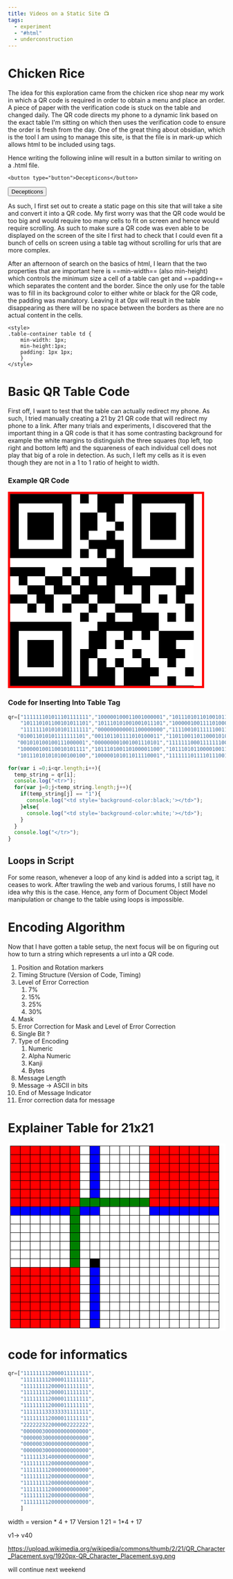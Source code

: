 ```yaml
---
title: Videos on a Static Site 📺
tags:
  - experiment
  - "#html"
  - underconstruction
---
```

# Chicken Rice
The idea for this exploration came from the chicken rice shop near my work in which a QR code is required in order to obtain a menu and place an order. A piece of paper with the verification code is stuck on the table and changed daily. The QR code directs my phone to a dynamic link based on the exact table I'm sitting on which then uses the verification code to ensure the order is fresh from the day. One of the great thing about obsidian, which is the tool I am using to manage this site, is that the file is in mark-up which allows html to be included using tags.

Hence writing the following inline will result in a button similar to writing on a .html file.
```
<button type="button">Decepticons</button>
```
<button type="button">Decepticons</button>

As such, I first set out to create a static page on this site that will take a site and convert it into a QR code. My first worry was that the QR code would be too big and would require too many cells to fit on screen and hence would require scrolling. As such to make sure a QR code was even able to be displayed on the screen of the site I first had to check that I could even fit a bunch of cells on screen using a table tag without scrolling for urls that are more complex.

After an afternoon of search on the basics of html, I learn that the two properties that are important here is ==min-width== (also min-height) which controls the minimum size a cell of a table can get and ==padding== which separates the content and the border. Since the only use for the table was to fill in its background color to either white or black for the QR code, the padding was mandatory. Leaving it at 0px will result in the table disappearing as there will be no space between the borders as there are no actual content in the cells.

```
<style> 
.table-container table td { 
	min-width: 1px; 
	min-height:1px;
	padding: 1px 1px; 
	} 
</style>
```

# Basic QR Table Code
First off, I want to test that the table can actually redirect my phone. As such, I tried manually creating a 21 by 21 QR code that will redirect my phone to a link. After many trials and experiments, I discovered that the important thing in a QR code is that it has some contrasting background for example the white margins to distinguish the three squares (top left, top right and bottom left) and the squareness of each individual cell does not play that big of a role in detection. As such, I left my cells as it is even though they are not in a 1 to 1 ratio of height to width.

<style> 
.example-table table td { 
min-width: 1px; 
min-height:1px;
border: 0;
width:4%;
padding-top: 4%;
height: 0;
}
.example-table table tr{
border:0;
}
.example-table table{
width: 90%;
border: 5px solid; 
border-color: red;
}
</style>
### Example QR Code
<div class="example-table">
<table>  
<tr>
<td style='background-color:black;'></td>
<td style='background-color:black;'></td>
<td style='background-color:black;'></td>
<td style='background-color:black;'></td>
<td style='background-color:black;'></td>
<td style='background-color:black;'></td>
<td style='background-color:black;'></td>
<td style='background-color:white;'></td>
<td style='background-color:black;'></td>
<td style='background-color:white;'></td>
<td style='background-color:black;'></td>
<td style='background-color:black;'></td>
<td style='background-color:black;'></td>
<td style='background-color:white;'></td>
<td style='background-color:black;'></td>
<td style='background-color:black;'></td>
<td style='background-color:black;'></td>
<td style='background-color:black;'></td>
<td style='background-color:black;'></td>
<td style='background-color:black;'></td>
<td style='background-color:black;'></td>
</tr>
<tr>
<td style='background-color:black;'></td>
<td style='background-color:white;'></td>
<td style='background-color:white;'></td>
<td style='background-color:white;'></td>
<td style='background-color:white;'></td>
<td style='background-color:white;'></td>
<td style='background-color:black;'></td>
<td style='background-color:white;'></td>
<td style='background-color:white;'></td>
<td style='background-color:white;'></td>
<td style='background-color:black;'></td>
<td style='background-color:black;'></td>
<td style='background-color:white;'></td>
<td style='background-color:white;'></td>
<td style='background-color:black;'></td>
<td style='background-color:white;'></td>
<td style='background-color:white;'></td>
<td style='background-color:white;'></td>
<td style='background-color:white;'></td>
<td style='background-color:white;'></td>
<td style='background-color:black;'></td>
</tr>
<tr>
<td style='background-color:black;'></td>
<td style='background-color:white;'></td>
<td style='background-color:black;'></td>
<td style='background-color:black;'></td>
<td style='background-color:black;'></td>
<td style='background-color:white;'></td>
<td style='background-color:black;'></td>
<td style='background-color:white;'></td>
<td style='background-color:black;'></td>
<td style='background-color:black;'></td>
<td style='background-color:white;'></td>
<td style='background-color:black;'></td>
<td style='background-color:white;'></td>
<td style='background-color:white;'></td>
<td style='background-color:black;'></td>
<td style='background-color:white;'></td>
<td style='background-color:black;'></td>
<td style='background-color:black;'></td>
<td style='background-color:black;'></td>
<td style='background-color:white;'></td>
<td style='background-color:black;'></td>
</tr>
<tr>
<td style='background-color:black;'></td>
<td style='background-color:white;'></td>
<td style='background-color:black;'></td>
<td style='background-color:black;'></td>
<td style='background-color:black;'></td>
<td style='background-color:white;'></td>
<td style='background-color:black;'></td>
<td style='background-color:white;'></td>
<td style='background-color:black;'></td>
<td style='background-color:black;'></td>
<td style='background-color:white;'></td>
<td style='background-color:white;'></td>
<td style='background-color:black;'></td>
<td style='background-color:white;'></td>
<td style='background-color:black;'></td>
<td style='background-color:white;'></td>
<td style='background-color:black;'></td>
<td style='background-color:black;'></td>
<td style='background-color:black;'></td>
<td style='background-color:white;'></td>
<td style='background-color:black;'></td>
</tr>
<tr>
<td style='background-color:black;'></td>
<td style='background-color:white;'></td>
<td style='background-color:black;'></td>
<td style='background-color:black;'></td>
<td style='background-color:black;'></td>
<td style='background-color:white;'></td>
<td style='background-color:black;'></td>
<td style='background-color:white;'></td>
<td style='background-color:black;'></td>
<td style='background-color:white;'></td>
<td style='background-color:white;'></td>
<td style='background-color:black;'></td>
<td style='background-color:white;'></td>
<td style='background-color:white;'></td>
<td style='background-color:black;'></td>
<td style='background-color:white;'></td>
<td style='background-color:black;'></td>
<td style='background-color:black;'></td>
<td style='background-color:black;'></td>
<td style='background-color:white;'></td>
<td style='background-color:black;'></td>
</tr>
<tr>
<td style='background-color:black;'></td>
<td style='background-color:white;'></td>
<td style='background-color:white;'></td>
<td style='background-color:white;'></td>
<td style='background-color:white;'></td>
<td style='background-color:white;'></td>
<td style='background-color:black;'></td>
<td style='background-color:white;'></td>
<td style='background-color:white;'></td>
<td style='background-color:black;'></td>
<td style='background-color:black;'></td>
<td style='background-color:black;'></td>
<td style='background-color:black;'></td>
<td style='background-color:white;'></td>
<td style='background-color:black;'></td>
<td style='background-color:white;'></td>
<td style='background-color:white;'></td>
<td style='background-color:white;'></td>
<td style='background-color:white;'></td>
<td style='background-color:white;'></td>
<td style='background-color:black;'></td>
</tr>
<tr>
<td style='background-color:black;'></td>
<td style='background-color:black;'></td>
<td style='background-color:black;'></td>
<td style='background-color:black;'></td>
<td style='background-color:black;'></td>
<td style='background-color:black;'></td>
<td style='background-color:black;'></td>
<td style='background-color:white;'></td>
<td style='background-color:black;'></td>
<td style='background-color:white;'></td>
<td style='background-color:black;'></td>
<td style='background-color:white;'></td>
<td style='background-color:black;'></td>
<td style='background-color:white;'></td>
<td style='background-color:black;'></td>
<td style='background-color:black;'></td>
<td style='background-color:black;'></td>
<td style='background-color:black;'></td>
<td style='background-color:black;'></td>
<td style='background-color:black;'></td>
<td style='background-color:black;'></td>
</tr>
<tr>
<td style='background-color:white;'></td>
<td style='background-color:white;'></td>
<td style='background-color:white;'></td>
<td style='background-color:white;'></td>
<td style='background-color:white;'></td>
<td style='background-color:white;'></td>
<td style='background-color:white;'></td>
<td style='background-color:white;'></td>
<td style='background-color:white;'></td>
<td style='background-color:white;'></td>
<td style='background-color:white;'></td>
<td style='background-color:black;'></td>
<td style='background-color:black;'></td>
<td style='background-color:white;'></td>
<td style='background-color:white;'></td>
<td style='background-color:white;'></td>
<td style='background-color:white;'></td>
<td style='background-color:white;'></td>
<td style='background-color:white;'></td>
<td style='background-color:white;'></td>
<td style='background-color:white;'></td>
</tr>
<tr>
<td style='background-color:black;'></td>
<td style='background-color:black;'></td>
<td style='background-color:black;'></td>
<td style='background-color:black;'></td>
<td style='background-color:white;'></td>
<td style='background-color:white;'></td>
<td style='background-color:black;'></td>
<td style='background-color:white;'></td>
<td style='background-color:black;'></td>
<td style='background-color:black;'></td>
<td style='background-color:black;'></td>
<td style='background-color:black;'></td>
<td style='background-color:black;'></td>
<td style='background-color:black;'></td>
<td style='background-color:white;'></td>
<td style='background-color:white;'></td>
<td style='background-color:black;'></td>
<td style='background-color:black;'></td>
<td style='background-color:black;'></td>
<td style='background-color:white;'></td>
<td style='background-color:black;'></td>
</tr>
<tr>
<td style='background-color:white;'></td>
<td style='background-color:black;'></td>
<td style='background-color:white;'></td>
<td style='background-color:white;'></td>
<td style='background-color:black;'></td>
<td style='background-color:black;'></td>
<td style='background-color:white;'></td>
<td style='background-color:black;'></td>
<td style='background-color:white;'></td>
<td style='background-color:black;'></td>
<td style='background-color:white;'></td>
<td style='background-color:black;'></td>
<td style='background-color:black;'></td>
<td style='background-color:black;'></td>
<td style='background-color:black;'></td>
<td style='background-color:black;'></td>
<td style='background-color:black;'></td>
<td style='background-color:black;'></td>
<td style='background-color:black;'></td>
<td style='background-color:white;'></td>
<td style='background-color:black;'></td>
</tr>
<tr>
<td style='background-color:white;'></td>
<td style='background-color:white;'></td>
<td style='background-color:black;'></td>
<td style='background-color:black;'></td>
<td style='background-color:white;'></td>
<td style='background-color:black;'></td>
<td style='background-color:black;'></td>
<td style='background-color:white;'></td>
<td style='background-color:black;'></td>
<td style='background-color:black;'></td>
<td style='background-color:black;'></td>
<td style='background-color:black;'></td>
<td style='background-color:white;'></td>
<td style='background-color:black;'></td>
<td style='background-color:white;'></td>
<td style='background-color:black;'></td>
<td style='background-color:white;'></td>
<td style='background-color:white;'></td>
<td style='background-color:white;'></td>
<td style='background-color:black;'></td>
<td style='background-color:black;'></td>
</tr>
<tr>
<td style='background-color:black;'></td>
<td style='background-color:black;'></td>
<td style='background-color:white;'></td>
<td style='background-color:black;'></td>
<td style='background-color:black;'></td>
<td style='background-color:white;'></td>
<td style='background-color:white;'></td>
<td style='background-color:black;'></td>
<td style='background-color:black;'></td>
<td style='background-color:white;'></td>
<td style='background-color:black;'></td>
<td style='background-color:black;'></td>
<td style='background-color:white;'></td>
<td style='background-color:white;'></td>
<td style='background-color:white;'></td>
<td style='background-color:black;'></td>
<td style='background-color:white;'></td>
<td style='background-color:black;'></td>
<td style='background-color:white;'></td>
<td style='background-color:black;'></td>
<td style='background-color:white;'></td>
</tr>
<tr>
<td style='background-color:white;'></td>
<td style='background-color:white;'></td>
<td style='background-color:black;'></td>
<td style='background-color:white;'></td>
<td style='background-color:black;'></td>
<td style='background-color:white;'></td>
<td style='background-color:black;'></td>
<td style='background-color:white;'></td>
<td style='background-color:white;'></td>
<td style='background-color:black;'></td>
<td style='background-color:white;'></td>
<td style='background-color:white;'></td>
<td style='background-color:black;'></td>
<td style='background-color:black;'></td>
<td style='background-color:black;'></td>
<td style='background-color:white;'></td>
<td style='background-color:white;'></td>
<td style='background-color:white;'></td>
<td style='background-color:white;'></td>
<td style='background-color:white;'></td>
<td style='background-color:black;'></td>
</tr>
<tr>
<td style='background-color:white;'></td>
<td style='background-color:white;'></td>
<td style='background-color:white;'></td>
<td style='background-color:white;'></td>
<td style='background-color:white;'></td>
<td style='background-color:white;'></td>
<td style='background-color:white;'></td>
<td style='background-color:white;'></td>
<td style='background-color:black;'></td>
<td style='background-color:white;'></td>
<td style='background-color:white;'></td>
<td style='background-color:black;'></td>
<td style='background-color:white;'></td>
<td style='background-color:white;'></td>
<td style='background-color:black;'></td>
<td style='background-color:black;'></td>
<td style='background-color:black;'></td>
<td style='background-color:white;'></td>
<td style='background-color:black;'></td>
<td style='background-color:white;'></td>
<td style='background-color:black;'></td>
</tr>
<tr>
<td style='background-color:black;'></td>
<td style='background-color:black;'></td>
<td style='background-color:black;'></td>
<td style='background-color:black;'></td>
<td style='background-color:black;'></td>
<td style='background-color:black;'></td>
<td style='background-color:black;'></td>
<td style='background-color:white;'></td>
<td style='background-color:white;'></td>
<td style='background-color:white;'></td>
<td style='background-color:black;'></td>
<td style='background-color:black;'></td>
<td style='background-color:black;'></td>
<td style='background-color:black;'></td>
<td style='background-color:black;'></td>
<td style='background-color:black;'></td>
<td style='background-color:black;'></td>
<td style='background-color:white;'></td>
<td style='background-color:white;'></td>
<td style='background-color:white;'></td>
<td style='background-color:white;'></td>
</tr>
<tr>
<td style='background-color:black;'></td>
<td style='background-color:white;'></td>
<td style='background-color:white;'></td>
<td style='background-color:white;'></td>
<td style='background-color:white;'></td>
<td style='background-color:white;'></td>
<td style='background-color:black;'></td>
<td style='background-color:white;'></td>
<td style='background-color:white;'></td>
<td style='background-color:black;'></td>
<td style='background-color:black;'></td>
<td style='background-color:white;'></td>
<td style='background-color:white;'></td>
<td style='background-color:black;'></td>
<td style='background-color:white;'></td>
<td style='background-color:black;'></td>
<td style='background-color:white;'></td>
<td style='background-color:black;'></td>
<td style='background-color:black;'></td>
<td style='background-color:black;'></td>
<td style='background-color:black;'></td>
</tr>
<tr>
<td style='background-color:black;'></td>
<td style='background-color:white;'></td>
<td style='background-color:black;'></td>
<td style='background-color:black;'></td>
<td style='background-color:black;'></td>
<td style='background-color:white;'></td>
<td style='background-color:black;'></td>
<td style='background-color:white;'></td>
<td style='background-color:white;'></td>
<td style='background-color:black;'></td>
<td style='background-color:black;'></td>
<td style='background-color:white;'></td>
<td style='background-color:black;'></td>
<td style='background-color:white;'></td>
<td style='background-color:white;'></td>
<td style='background-color:white;'></td>
<td style='background-color:white;'></td>
<td style='background-color:black;'></td>
<td style='background-color:black;'></td>
<td style='background-color:white;'></td>
<td style='background-color:white;'></td>
</tr>
<tr>
<td style='background-color:black;'></td>
<td style='background-color:white;'></td>
<td style='background-color:black;'></td>
<td style='background-color:black;'></td>
<td style='background-color:black;'></td>
<td style='background-color:white;'></td>
<td style='background-color:black;'></td>
<td style='background-color:white;'></td>
<td style='background-color:black;'></td>
<td style='background-color:black;'></td>
<td style='background-color:white;'></td>
<td style='background-color:white;'></td>
<td style='background-color:white;'></td>
<td style='background-color:white;'></td>
<td style='background-color:black;'></td>
<td style='background-color:white;'></td>
<td style='background-color:white;'></td>
<td style='background-color:black;'></td>
<td style='background-color:black;'></td>
<td style='background-color:black;'></td>
<td style='background-color:white;'></td>
</tr>
<tr>
<td style='background-color:black;'></td>
<td style='background-color:white;'></td>
<td style='background-color:black;'></td>
<td style='background-color:black;'></td>
<td style='background-color:black;'></td>
<td style='background-color:white;'></td>
<td style='background-color:black;'></td>
<td style='background-color:white;'></td>
<td style='background-color:black;'></td>
<td style='background-color:white;'></td>
<td style='background-color:black;'></td>
<td style='background-color:white;'></td>
<td style='background-color:black;'></td>
<td style='background-color:white;'></td>
<td style='background-color:white;'></td>
<td style='background-color:black;'></td>
<td style='background-color:white;'></td>
<td style='background-color:white;'></td>
<td style='background-color:black;'></td>
<td style='background-color:white;'></td>
<td style='background-color:white;'></td>
</tr>
<tr>
<td style='background-color:black;'></td>
<td style='background-color:white;'></td>
<td style='background-color:white;'></td>
<td style='background-color:white;'></td>
<td style='background-color:white;'></td>
<td style='background-color:white;'></td>
<td style='background-color:black;'></td>
<td style='background-color:white;'></td>
<td style='background-color:black;'></td>
<td style='background-color:white;'></td>
<td style='background-color:black;'></td>
<td style='background-color:black;'></td>
<td style='background-color:white;'></td>
<td style='background-color:black;'></td>
<td style='background-color:black;'></td>
<td style='background-color:black;'></td>
<td style='background-color:black;'></td>
<td style='background-color:white;'></td>
<td style='background-color:white;'></td>
<td style='background-color:white;'></td>
<td style='background-color:black;'></td>
</tr>
<tr>
<td style='background-color:black;'></td>
<td style='background-color:black;'></td>
<td style='background-color:black;'></td>
<td style='background-color:black;'></td>
<td style='background-color:black;'></td>
<td style='background-color:black;'></td>
<td style='background-color:black;'></td>
<td style='background-color:white;'></td>
<td style='background-color:black;'></td>
<td style='background-color:black;'></td>
<td style='background-color:black;'></td>
<td style='background-color:black;'></td>
<td style='background-color:white;'></td>
<td style='background-color:black;'></td>
<td style='background-color:black;'></td>
<td style='background-color:black;'></td>
<td style='background-color:white;'></td>
<td style='background-color:white;'></td>
<td style='background-color:black;'></td>
<td style='background-color:white;'></td>
<td style='background-color:white;'></td>
</tr>
</table>
</div>

### Code for Inserting Into Table Tag
```Javascript
qr=["111111101011101111111","100000100011001000001","101110101101001011101",
    "101110101100101011101","101110101001001011101","100000100111101000001",
    "111111101010101111111","000000000001100000000","111100101111110011101",
   "010011010101111111101","001101101111010100011","110110011011000101010",
   "001010100100111000001","000000001001001110101","111111100011111110000",
   "100000100110010101111","101110100110100001100","101110101100001001110",
   "101110101010100100100","100000101011011110001","111111101111011100100"]

for(var i =0;i<qr.length;i++){
  temp_string = qr[i];
  console.log("<tr>");
  for(var j=0;j<temp_string.length;j++){
    if(temp_string[j] == "1"){
      console.log("<td style='background-color:black;'></td>");
    }else{
      console.log("<td style='background-color:white;'></td>");
    }
  }
  console.log("</tr>");
}
```


## Loops in Script
For some reason, whenever a loop of any kind is added into a script tag, it ceases to work. After trawling the web and various forums, I still have no idea why this is the case. Hence, any form of Document Object Model manipulation or change to the table using loops is impossible.

# Encoding Algorithm
Now that I have gotten a table setup, the next focus will be on figuring out how to turn a string which represents a url into a QR code. 

1) Position and Rotation markers
2) Timing Structure (Version of Code, Timing)
3) Level of Error Correction
	1) 7%
	2) 15%
	3) 25%
	4) 30%
4) Mask
5) Error Correction for Mask and Level of Error Correction
6) Single Bit ?
7) Type of Encoding
	1) Numeric 
	2) Alpha Numeric
	3) Kanji
	4) Bytes
8) Message Length
9) Message -> ASCII in bits
10) End of Message Indicator
11) Error correction data for message

<style> 
.informatics table td { 
	min-width: 1px; 
	min-height:1px;
	padding: 1px 1px; 
	width: 20px;
	height: 20px;
	border: 1px solid;
	border-color: black;
	} 
.informatics table{
border: 5px solid; 
border-color: white;
}
.informatics table tr{
	border: 0;
}
</style>
# Explainer Table for 21x21
<div class='informatics'>
<table>
<tr>
<td style='background-color:red;'></td>
<td style='background-color:red;'></td>
<td style='background-color:red;'></td>
<td style='background-color:red;'></td>
<td style='background-color:red;'></td>
<td style='background-color:red;'></td>
<td style='background-color:red;'></td>
<td style='background-color:white;'></td>
<td style='background-color:blue;'></td>
<td style='background-color:white;'></td>
<td style='background-color:white;'></td>
<td style='background-color:white;'></td>
<td style='background-color:white;'></td>
<td style='background-color:white;'></td>
<td style='background-color:red;'></td>
<td style='background-color:red;'></td>
<td style='background-color:red;'></td>
<td style='background-color:red;'></td>
<td style='background-color:red;'></td>
<td style='background-color:red;'></td>
<td style='background-color:red;'></td>
</tr>
<tr>
<td style='background-color:red;'></td>
<td style='background-color:red;'></td>
<td style='background-color:red;'></td>
<td style='background-color:red;'></td>
<td style='background-color:red;'></td>
<td style='background-color:red;'></td>
<td style='background-color:red;'></td>
<td style='background-color:white;'></td>
<td style='background-color:blue;'></td>
<td style='background-color:white;'></td>
<td style='background-color:white;'></td>
<td style='background-color:white;'></td>
<td style='background-color:white;'></td>
<td style='background-color:white;'></td>
<td style='background-color:red;'></td>
<td style='background-color:red;'></td>
<td style='background-color:red;'></td>
<td style='background-color:red;'></td>
<td style='background-color:red;'></td>
<td style='background-color:red;'></td>
<td style='background-color:red;'></td>
</tr>
<tr>
<td style='background-color:red;'></td>
<td style='background-color:red;'></td>
<td style='background-color:red;'></td>
<td style='background-color:red;'></td>
<td style='background-color:red;'></td>
<td style='background-color:red;'></td>
<td style='background-color:red;'></td>
<td style='background-color:white;'></td>
<td style='background-color:blue;'></td>
<td style='background-color:white;'></td>
<td style='background-color:white;'></td>
<td style='background-color:white;'></td>
<td style='background-color:white;'></td>
<td style='background-color:white;'></td>
<td style='background-color:red;'></td>
<td style='background-color:red;'></td>
<td style='background-color:red;'></td>
<td style='background-color:red;'></td>
<td style='background-color:red;'></td>
<td style='background-color:red;'></td>
<td style='background-color:red;'></td>
</tr>
<tr>
<td style='background-color:red;'></td>
<td style='background-color:red;'></td>
<td style='background-color:red;'></td>
<td style='background-color:red;'></td>
<td style='background-color:red;'></td>
<td style='background-color:red;'></td>
<td style='background-color:red;'></td>
<td style='background-color:white;'></td>
<td style='background-color:blue;'></td>
<td style='background-color:white;'></td>
<td style='background-color:white;'></td>
<td style='background-color:white;'></td>
<td style='background-color:white;'></td>
<td style='background-color:white;'></td>
<td style='background-color:red;'></td>
<td style='background-color:red;'></td>
<td style='background-color:red;'></td>
<td style='background-color:red;'></td>
<td style='background-color:red;'></td>
<td style='background-color:red;'></td>
<td style='background-color:red;'></td>
</tr>
<tr>
<td style='background-color:red;'></td>
<td style='background-color:red;'></td>
<td style='background-color:red;'></td>
<td style='background-color:red;'></td>
<td style='background-color:red;'></td>
<td style='background-color:red;'></td>
<td style='background-color:red;'></td>
<td style='background-color:white;'></td>
<td style='background-color:blue;'></td>
<td style='background-color:white;'></td>
<td style='background-color:white;'></td>
<td style='background-color:white;'></td>
<td style='background-color:white;'></td>
<td style='background-color:white;'></td>
<td style='background-color:red;'></td>
<td style='background-color:red;'></td>
<td style='background-color:red;'></td>
<td style='background-color:red;'></td>
<td style='background-color:red;'></td>
<td style='background-color:red;'></td>
<td style='background-color:red;'></td>
</tr>
<tr>
<td style='background-color:red;'></td>
<td style='background-color:red;'></td>
<td style='background-color:red;'></td>
<td style='background-color:red;'></td>
<td style='background-color:red;'></td>
<td style='background-color:red;'></td>
<td style='background-color:red;'></td>
<td style='background-color:white;'></td>
<td style='background-color:blue;'></td>
<td style='background-color:white;'></td>
<td style='background-color:white;'></td>
<td style='background-color:white;'></td>
<td style='background-color:white;'></td>
<td style='background-color:white;'></td>
<td style='background-color:red;'></td>
<td style='background-color:red;'></td>
<td style='background-color:red;'></td>
<td style='background-color:red;'></td>
<td style='background-color:red;'></td>
<td style='background-color:red;'></td>
<td style='background-color:red;'></td>
</tr>
<tr>
<td style='background-color:red;'></td>
<td style='background-color:red;'></td>
<td style='background-color:red;'></td>
<td style='background-color:red;'></td>
<td style='background-color:red;'></td>
<td style='background-color:red;'></td>
<td style='background-color:red;'></td>
<td style='background-color:green;'></td>
<td style='background-color:green;'></td>
<td style='background-color:green;'></td>
<td style='background-color:green;'></td>
<td style='background-color:green;'></td>
<td style='background-color:green;'></td>
<td style='background-color:green;'></td>
<td style='background-color:red;'></td>
<td style='background-color:red;'></td>
<td style='background-color:red;'></td>
<td style='background-color:red;'></td>
<td style='background-color:red;'></td>
<td style='background-color:red;'></td>
<td style='background-color:red;'></td>
</tr>
<tr>
<td style='background-color:blue;'></td>
<td style='background-color:blue;'></td>
<td style='background-color:blue;'></td>
<td style='background-color:blue;'></td>
<td style='background-color:blue;'></td>
<td style='background-color:blue;'></td>
<td style='background-color:green;'></td>
<td style='background-color:blue;'></td>
<td style='background-color:blue;'></td>
<td style='background-color:white;'></td>
<td style='background-color:white;'></td>
<td style='background-color:white;'></td>
<td style='background-color:white;'></td>
<td style='background-color:white;'></td>
<td style='background-color:blue;'></td>
<td style='background-color:blue;'></td>
<td style='background-color:blue;'></td>
<td style='background-color:blue;'></td>
<td style='background-color:blue;'></td>
<td style='background-color:blue;'></td>
<td style='background-color:blue;'></td>
</tr>
<tr>
<td style='background-color:white;'></td>
<td style='background-color:white;'></td>
<td style='background-color:white;'></td>
<td style='background-color:white;'></td>
<td style='background-color:white;'></td>
<td style='background-color:white;'></td>
<td style='background-color:green;'></td>
<td style='background-color:white;'></td>
<td style='background-color:white;'></td>
<td style='background-color:white;'></td>
<td style='background-color:white;'></td>
<td style='background-color:white;'></td>
<td style='background-color:white;'></td>
<td style='background-color:white;'></td>
<td style='background-color:white;'></td>
<td style='background-color:white;'></td>
<td style='background-color:white;'></td>
<td style='background-color:white;'></td>
<td style='background-color:white;'></td>
<td style='background-color:white;'></td>
<td style='background-color:white;'></td>
</tr>
<tr>
<td style='background-color:white;'></td>
<td style='background-color:white;'></td>
<td style='background-color:white;'></td>
<td style='background-color:white;'></td>
<td style='background-color:white;'></td>
<td style='background-color:white;'></td>
<td style='background-color:green;'></td>
<td style='background-color:white;'></td>
<td style='background-color:white;'></td>
<td style='background-color:white;'></td>
<td style='background-color:white;'></td>
<td style='background-color:white;'></td>
<td style='background-color:white;'></td>
<td style='background-color:white;'></td>
<td style='background-color:white;'></td>
<td style='background-color:white;'></td>
<td style='background-color:white;'></td>
<td style='background-color:white;'></td>
<td style='background-color:white;'></td>
<td style='background-color:white;'></td>
<td style='background-color:white;'></td>
</tr>
<tr>
<td style='background-color:white;'></td>
<td style='background-color:white;'></td>
<td style='background-color:white;'></td>
<td style='background-color:white;'></td>
<td style='background-color:white;'></td>
<td style='background-color:white;'></td>
<td style='background-color:green;'></td>
<td style='background-color:white;'></td>
<td style='background-color:white;'></td>
<td style='background-color:white;'></td>
<td style='background-color:white;'></td>
<td style='background-color:white;'></td>
<td style='background-color:white;'></td>
<td style='background-color:white;'></td>
<td style='background-color:white;'></td>
<td style='background-color:white;'></td>
<td style='background-color:white;'></td>
<td style='background-color:white;'></td>
<td style='background-color:white;'></td>
<td style='background-color:white;'></td>
<td style='background-color:white;'></td>
</tr>
<tr>
<td style='background-color:white;'></td>
<td style='background-color:white;'></td>
<td style='background-color:white;'></td>
<td style='background-color:white;'></td>
<td style='background-color:white;'></td>
<td style='background-color:white;'></td>
<td style='background-color:green;'></td>
<td style='background-color:white;'></td>
<td style='background-color:white;'></td>
<td style='background-color:white;'></td>
<td style='background-color:white;'></td>
<td style='background-color:white;'></td>
<td style='background-color:white;'></td>
<td style='background-color:white;'></td>
<td style='background-color:white;'></td>
<td style='background-color:white;'></td>
<td style='background-color:white;'></td>
<td style='background-color:white;'></td>
<td style='background-color:white;'></td>
<td style='background-color:white;'></td>
<td style='background-color:white;'></td>
</tr>
<tr>
<td style='background-color:white;'></td>
<td style='background-color:white;'></td>
<td style='background-color:white;'></td>
<td style='background-color:white;'></td>
<td style='background-color:white;'></td>
<td style='background-color:white;'></td>
<td style='background-color:green;'></td>
<td style='background-color:white;'></td>
<td style='background-color:white;'></td>
<td style='background-color:white;'></td>
<td style='background-color:white;'></td>
<td style='background-color:white;'></td>
<td style='background-color:white;'></td>
<td style='background-color:white;'></td>
<td style='background-color:white;'></td>
<td style='background-color:white;'></td>
<td style='background-color:white;'></td>
<td style='background-color:white;'></td>
<td style='background-color:white;'></td>
<td style='background-color:white;'></td>
<td style='background-color:white;'></td>
</tr>
<tr>
<td style='background-color:white;'></td>
<td style='background-color:white;'></td>
<td style='background-color:white;'></td>
<td style='background-color:white;'></td>
<td style='background-color:white;'></td>
<td style='background-color:white;'></td>
<td style='background-color:green;'></td>
<td style='background-color:white;'></td>
<td style='background-color:black;'></td>
<td style='background-color:white;'></td>
<td style='background-color:white;'></td>
<td style='background-color:white;'></td>
<td style='background-color:white;'></td>
<td style='background-color:white;'></td>
<td style='background-color:white;'></td>
<td style='background-color:white;'></td>
<td style='background-color:white;'></td>
<td style='background-color:white;'></td>
<td style='background-color:white;'></td>
<td style='background-color:white;'></td>
<td style='background-color:white;'></td>
</tr>
<tr>
<td style='background-color:red;'></td>
<td style='background-color:red;'></td>
<td style='background-color:red;'></td>
<td style='background-color:red;'></td>
<td style='background-color:red;'></td>
<td style='background-color:red;'></td>
<td style='background-color:red;'></td>
<td style='background-color:white;'></td>
<td style='background-color:blue;'></td>
<td style='background-color:white;'></td>
<td style='background-color:white;'></td>
<td style='background-color:white;'></td>
<td style='background-color:white;'></td>
<td style='background-color:white;'></td>
<td style='background-color:white;'></td>
<td style='background-color:white;'></td>
<td style='background-color:white;'></td>
<td style='background-color:white;'></td>
<td style='background-color:white;'></td>
<td style='background-color:white;'></td>
<td style='background-color:white;'></td>
</tr>
<tr>
<td style='background-color:red;'></td>
<td style='background-color:red;'></td>
<td style='background-color:red;'></td>
<td style='background-color:red;'></td>
<td style='background-color:red;'></td>
<td style='background-color:red;'></td>
<td style='background-color:red;'></td>
<td style='background-color:white;'></td>
<td style='background-color:blue;'></td>
<td style='background-color:white;'></td>
<td style='background-color:white;'></td>
<td style='background-color:white;'></td>
<td style='background-color:white;'></td>
<td style='background-color:white;'></td>
<td style='background-color:white;'></td>
<td style='background-color:white;'></td>
<td style='background-color:white;'></td>
<td style='background-color:white;'></td>
<td style='background-color:white;'></td>
<td style='background-color:white;'></td>
<td style='background-color:white;'></td>
</tr>
<tr>
<td style='background-color:red;'></td>
<td style='background-color:red;'></td>
<td style='background-color:red;'></td>
<td style='background-color:red;'></td>
<td style='background-color:red;'></td>
<td style='background-color:red;'></td>
<td style='background-color:red;'></td>
<td style='background-color:white;'></td>
<td style='background-color:blue;'></td>
<td style='background-color:white;'></td>
<td style='background-color:white;'></td>
<td style='background-color:white;'></td>
<td style='background-color:white;'></td>
<td style='background-color:white;'></td>
<td style='background-color:white;'></td>
<td style='background-color:white;'></td>
<td style='background-color:white;'></td>
<td style='background-color:white;'></td>
<td style='background-color:white;'></td>
<td style='background-color:white;'></td>
<td style='background-color:white;'></td>
</tr>
<tr>
<td style='background-color:red;'></td>
<td style='background-color:red;'></td>
<td style='background-color:red;'></td>
<td style='background-color:red;'></td>
<td style='background-color:red;'></td>
<td style='background-color:red;'></td>
<td style='background-color:red;'></td>
<td style='background-color:white;'></td>
<td style='background-color:blue;'></td>
<td style='background-color:white;'></td>
<td style='background-color:white;'></td>
<td style='background-color:white;'></td>
<td style='background-color:white;'></td>
<td style='background-color:white;'></td>
<td style='background-color:white;'></td>
<td style='background-color:white;'></td>
<td style='background-color:white;'></td>
<td style='background-color:white;'></td>
<td style='background-color:white;'></td>
<td style='background-color:white;'></td>
<td style='background-color:white;'></td>
</tr>
<tr>
<td style='background-color:red;'></td>
<td style='background-color:red;'></td>
<td style='background-color:red;'></td>
<td style='background-color:red;'></td>
<td style='background-color:red;'></td>
<td style='background-color:red;'></td>
<td style='background-color:red;'></td>
<td style='background-color:white;'></td>
<td style='background-color:blue;'></td>
<td style='background-color:white;'></td>
<td style='background-color:white;'></td>
<td style='background-color:white;'></td>
<td style='background-color:white;'></td>
<td style='background-color:white;'></td>
<td style='background-color:white;'></td>
<td style='background-color:white;'></td>
<td style='background-color:white;'></td>
<td style='background-color:white;'></td>
<td style='background-color:white;'></td>
<td style='background-color:white;'></td>
<td style='background-color:white;'></td>
</tr>
<tr>
<td style='background-color:red;'></td>
<td style='background-color:red;'></td>
<td style='background-color:red;'></td>
<td style='background-color:red;'></td>
<td style='background-color:red;'></td>
<td style='background-color:red;'></td>
<td style='background-color:red;'></td>
<td style='background-color:white;'></td>
<td style='background-color:blue;'></td>
<td style='background-color:white;'></td>
<td style='background-color:white;'></td>
<td style='background-color:white;'></td>
<td style='background-color:white;'></td>
<td style='background-color:white;'></td>
<td style='background-color:white;'></td>
<td style='background-color:white;'></td>
<td style='background-color:white;'></td>
<td style='background-color:white;'></td>
<td style='background-color:white;'></td>
<td style='background-color:white;'></td>
<td style='background-color:white;'></td>
</tr>
<tr>
<td style='background-color:red;'></td>
<td style='background-color:red;'></td>
<td style='background-color:red;'></td>
<td style='background-color:red;'></td>
<td style='background-color:red;'></td>
<td style='background-color:red;'></td>
<td style='background-color:red;'></td>
<td style='background-color:white;'></td>
<td style='background-color:blue;'></td>
<td style='background-color:white;'></td>
<td style='background-color:white;'></td>
<td style='background-color:white;'></td>
<td style='background-color:white;'></td>
<td style='background-color:white;'></td>
<td style='background-color:white;'></td>
<td style='background-color:white;'></td>
<td style='background-color:white;'></td>
<td style='background-color:white;'></td>
<td style='background-color:white;'></td>
<td style='background-color:white;'></td>
<td style='background-color:white;'></td>
</tr>
</table>
</div>

# code for informatics
```Javascript
qr=["111111112000011111111",
	"111111112000011111111",
	"111111112000011111111",
	"111111112000011111111",
	"111111112000011111111",
	"111111112000011111111",
	"111111133333331111111",
	"111111112000011111111",
	"222222322000002222222",
	"000000300000000000000",
	"000000300000000000000",
	"000000300000000000000",
	"000000300000000000000",
	"111111314000000000000",
	"111111112000000000000",
	"111111112000000000000",
	"111111112000000000000",
	"111111112000000000000",
	"111111112000000000000",
	"111111112000000000000",
	"111111112000000000000",
    ]
```


width = version * 4 + 17
Version 1 
21 = 1*4 + 17

v1-> v40

https://upload.wikimedia.org/wikipedia/commons/thumb/2/21/QR_Character_Placement.svg/1920px-QR_Character_Placement.svg.png

will continue next weekend

